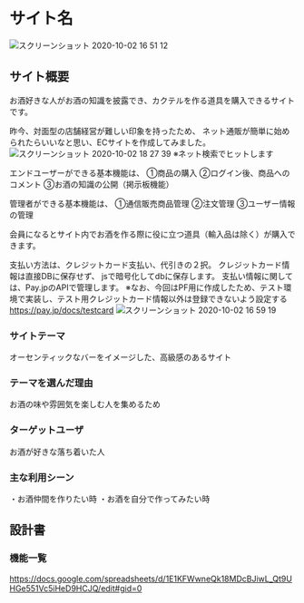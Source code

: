 # サイト名
![スクリーンショット 2020-10-02 16 51 12](https://user-images.githubusercontent.com/65529573/94900434-f3cd6e00-04cf-11eb-806d-d34c365311f7.jpg)

## サイト概要
お酒好きな人がお酒の知識を披露でき、カクテルを作る道具を購入できるサイトです。

昨今、対面型の店舗経営が難しい印象を持ったため、
ネット通販が簡単に始められたらいいなと思い、ECサイトを作成してみました。
<img width="７40" alt="スクリーンショット 2020-10-02 18 27 39" src="https://user-images.githubusercontent.com/65529573/94908674-07330600-04dd-11eb-93b5-a271f2b89f64.png">
※ネット検索でヒットします

エンドユーザーができる基本機能は、
①商品の購入
②ログイン後、商品へのコメント
③お酒の知識の公開（掲示板機能）

管理者ができる基本機能は、
①通信販売商品管理
②注文管理
③ユーザー情報の管理

会員になるとサイト内でお酒を作る際に役に立つ道具（輸入品は除く）が購入できます。

支払い方法は、クレジットカード支払い、代引きの２択。
クレジットカード情報は直接DBに保存せず、
jsで暗号化してdbに保存します。
支払い情報に関しては、Pay.jpのAPIで管理します。
※なお、今回はPF用に作成したため、テスト環境で実装し、テスト用クレジットカード情報以外は登録できないよう設定する
https://pay.jp/docs/testcard
![スクリーンショット 2020-10-02 16 59 19](https://user-images.githubusercontent.com/65529573/94900850-b1586100-04d0-11eb-8008-b86b49eea785.jpg)

### サイトテーマ
オーセンティックなバーをイメージした、高級感のあるサイト

### テーマを選んだ理由
お酒の味や雰囲気を楽しむ人を集めるため

### ターゲットユーザ
お酒が好きな落ち着いた人

### 主な利用シーン
・お酒仲間を作りたい時
・お酒を自分で作ってみたい時

## 設計書
### 機能一覧
<https://docs.google.com/spreadsheets/d/1E1KFWwneQk18MDcBJiwL_Qt9UHGe551Vc5iHeD9HCJQ/edit#gid=0>
